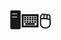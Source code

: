 # 🖥⌨🖱

<!--
**lovemew67/lovemew67** is a ✨ _special_ ✨ repository because its `README.md` (this file) appears on your GitHub profile.
!-->
